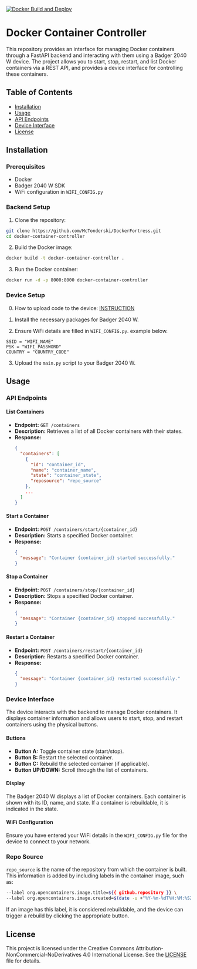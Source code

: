 [![Docker Build and Deploy](https://github.com/McTonderski/DockerFortress/actions/workflows/deploy.yml/badge.svg)](https://github.com/McTonderski/DockerFortress/actions/workflows/deploy.yml)

# Docker Container Controller

This repository provides an interface for managing Docker containers through a FastAPI backend and interacting with them using a Badger 2040 W device. The project allows you to start, stop, restart, and list Docker containers via a REST API, and provides a device interface for controlling these containers.

## Table of Contents

- [Installation](#installation)
- [Usage](#usage)
- [API Endpoints](#api-endpoints)
- [Device Interface](#device-interface)
- [License](#license)

## Installation

### Prerequisites

- Docker
- Badger 2040 W SDK
- WiFi configuration in `WIFI_CONFIG.py`

### Backend Setup

1. Clone the repository:

```bash
git clone https://github.com/McTonderski/DockerFortress.git
cd docker-container-controller
```

2. Build the Docker image:

```bash
docker build -t docker-container-controller .
```

3. Run the Docker container:

```bash
docker run -d -p 8000:8000 docker-container-controller
```

### Device Setup

0. How to upload code to the device: [INSTRUCTION](https://learn.pimoroni.com/article/getting-started-with-badger-2040)

1. Install the necessary packages for Badger 2040 W.

2. Ensure WiFi details are filled in `WIFI_CONFIG.py`. example below.

```
SSID = "WIFI_NAME"
PSK = "WIFI_PASSWORD"
COUNTRY = "COUNTRY_CODE"
```

3. Upload the `main.py` script to your Badger 2040 W.

## Usage

### API Endpoints

#### List Containers

- **Endpoint:** `GET /containers`
- **Description:** Retrieves a list of all Docker containers with their states.
- **Response:**
  ```json
  {
    "containers": [
      {
        "id": "container_id",
        "name": "container_name",
        "state": "container_state",
        "reposource": "repo_source"
      },
      ...
    ]
  }
  ```

#### Start a Container

- **Endpoint:** `POST /containers/start/{container_id}`
- **Description:** Starts a specified Docker container.
- **Response:**
  ```json
  {
    "message": "Container {container_id} started successfully."
  }
  ```

#### Stop a Container

- **Endpoint:** `POST /containers/stop/{container_id}`
- **Description:** Stops a specified Docker container.
- **Response:**
  ```json
  {
    "message": "Container {container_id} stopped successfully."
  }
  ```

#### Restart a Container

- **Endpoint:** `POST /containers/restart/{container_id}`
- **Description:** Restarts a specified Docker container.
- **Response:**
  ```json
  {
    "message": "Container {container_id} restarted successfully."
  }
  ```

### Device Interface

The device interacts with the backend to manage Docker containers. It displays container information and allows users to start, stop, and restart containers using the physical buttons.

#### Buttons

- **Button A:** Toggle container state (start/stop).
- **Button B:** Restart the selected container.
- **Button C:** Rebuild the selected container (if applicable).
- **Button UP/DOWN:** Scroll through the list of containers.

#### Display

The Badger 2040 W displays a list of Docker containers. Each container is shown with its ID, name, and state. If a container is rebuildable, it is indicated in the state.

#### WiFi Configuration

Ensure you have entered your WiFi details in the `WIFI_CONFIG.py` file for the device to connect to your network.

### Repo Source

`repo_source` is the name of the repository from which the container is built. This information is added by including labels in the container image, such as:

```bash
--label org.opencontainers.image.title=${{ github.repository }} \
--label org.opencontainers.image.created=$(date -u +"%Y-%m-%dT%H:%M:%SZ")
```

If an image has this label, it is considered rebuildable, and the device can trigger a rebuild by clicking the appropriate button.

## License

This project is licensed under the Creative Commons Attribution-NonCommercial-NoDerivatives 4.0 International License. See the [LICENSE](LICENSE) file for details.
